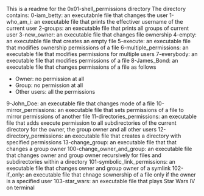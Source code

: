 This is a readme for the 0x01-shell_permissions directory
The directory contains:
0-iam_betty: an executabnle file that changes the user
1-who_am_i: an executable file that prints the effectiver username of the current user
2-groups: an executable file that prints all groups of current user
3-new_owner: an executable file that changes file ownership
4-empty: an executable file that creates an empty file
5-execute: an executable file that modifies ownership permissions of a file
6-multiple_permissions: an executable file that modifies permissions for multiple users
7-everybody: an executable file that modifies permissions of a file
8-James_Bond: an executable file that changes permissions of a file as follows
 - Owner: no permission at all
 - Group: no permission at all
 - Other users: all the permissions

9-John_Doe: an executable file that changes mode of a file
10-mirror_permissions: an executable file that sets permissions of a file to mirror permissions of another file
11-directories_permissions: an executable file that adds execute permission to all subdirectories of the current directory for the owner,          the group owner and all other users
12-directory_permissions: an executable file that creates a directory with specified permissions
13-change_group: an executable file that that changes a group owner
100-change_owner_and_group: an executable file that changes owner and group owner recursively for files and subdirectories within a directory
101-symbolic_link_permissions: an executable file that changes owner and group owner of a symlink
102-if_only: an executable file that chnage sownership of a file only if the owner is a specified user
103-star_wars: an executable file that plays Star Wars IV on terminal

